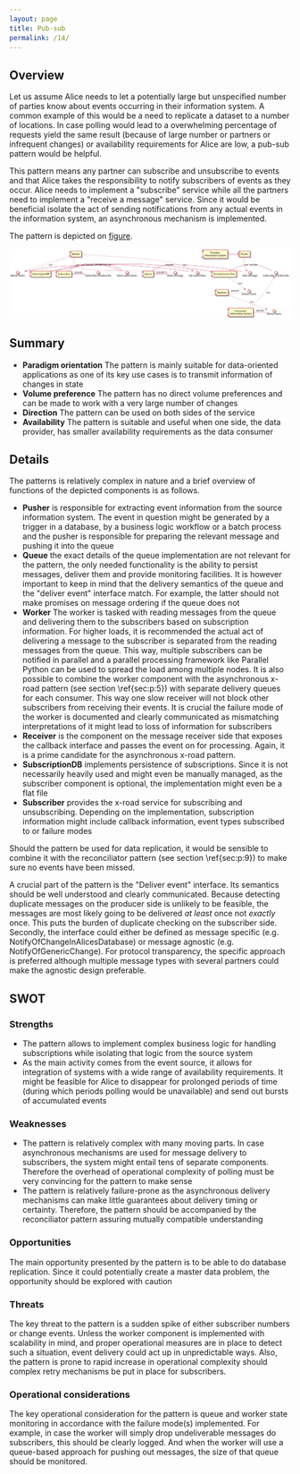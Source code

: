 ```yaml
---
layout: page
title: Pub-sub 
permalink: /14/
---
```


## Overview
Let us assume Alice needs to let a potentially large but unspecified number of parties know about events occurring in their information system. A common example of this would be a need to replicate a dataset to a number of locations. In case polling would lead to a overwhelming percentage of requests yield the same result (because of large number or partners or infrequent changes) or availability requirements for Alice are low, a pub-sub pattern would be helpful. 

This pattern means any partner can subscribe and unsubscribe to events and that Alice takes the responsibility to notify subscribers of events as they occur. Alice needs to implement a "subscribe" service while all the partners need to implement a "receive a message" service. Since it would be beneficial isolate the act of sending notifications from any actual events in the information system, an asynchronous mechanism is implemented.

The pattern is depicted on [figure](#figure14).

<a name="figure14"></a>![The pub-sub pattern](/gfx/14_comp.png)

## Summary
 * **Paradigm orientation** The pattern is mainly suitable for data-oriented applications as one of its key use cases is to transmit information of changes in state
 * **Volume preference** The pattern has no direct volume preferences and can be made to work with a very large number of changes
 * **Direction** The pattern can be used on both sides of the service
 * **Availability** The pattern is suitable and useful when one side, the data provider, has smaller availability requirements as the data consumer

## Details
The patterns is relatively complex in nature and a brief overview of functions of the depicted components is as follows.


 * **Pusher** is responsible for extracting event information from the source information system. The event in question might be generated by a trigger in a database, by a business logic workflow or a batch process and the pusher is responsible for preparing the relevant message and pushing it into the queue
 * **Queue** the exact details of the queue implementation are not relevant for the pattern, the only needed functionality is the ability to persist messages, deliver them and provide monitoring facilities. It is however important to keep in mind that the delivery semantics of the queue and the "deliver event" interface match. For example, the latter should not make promises on message ordering if the queue does not
 * **Worker** The worker is tasked with reading messages from the queue and delivering them to the subscribers based on subscription information. For higher loads, it is recommended the actual act of delivering a message to the subscriber is separated from the reading messages from the queue. This way, multiple subscribers can be notified in parallel and a parallel processing framework like Parallel Python can be used to spread the load among multiple nodes. It is also possible to combine the worker component with the asynchronous x-road pattern (see section \ref{sec:p:5}) with separate delivery queues for each consumer. This way one slow receiver will not block other subscribers from receiving their events. It is crucial the failure mode of the worker is documented and clearly communicated as mismatching interpretations of it might lead to loss of information for subscribers
 * **Receiver** is the component on the message receiver side that exposes the callback interface and passes the event on for processing. Again, it is a prime candidate for the asynchronous x-road pattern. 
 * **SubscriptionDB** implements persistence of subscriptions. Since it is not necessarily heavily used and might even be manually managed, as the subscriber component is optional, the implementation might even be a flat file
 * **Subscriber** provides the x-road service for subscribing and unsubscribing. Depending on the implementation, subscription information might include callback information, event types subscribed to or failure modes	

Should the pattern be used for data replication, it would be sensible to combine it with the reconciliator pattern (see section \ref{sec:p:9}) to make sure no events have been missed.

A crucial part of the pattern is the "Deliver event" interface. Its semantics should be well understood and clearly communicated. Because detecting duplicate messages on the producer side is unlikely to be feasible, the messages are most likely going to be delivered *at least* once not *exactly* once. This puts the burden of duplicate checking on the subscriber side. Secondly, the interface could either be defined as message specific (e.g. NotifyOfChangeInAlicesDatabase) or message agnostic (e.g. NotifyOfGenericChange). For protocol transparency, the specific approach is preferred although multiple message types with several partners could make the agnostic design preferable.

## SWOT

### Strengths
 * The pattern allows to implement complex business logic for handling subscriptions while isolating that logic from the source system
 * As the main activity comes from the event source, it allows for integration of systems with a wide range of availability requirements. It might be feasible for Alice to disappear for prolonged periods of time (during which periods polling would be unavailable) and send out bursts of accumulated events

### Weaknesses
 * The pattern is relatively complex with many moving parts. In case asynchronous mechanisms are used for message delivery to subscribers, the system might entail tens of separate components. Therefore the overhead of operational complexity of polling must be very convincing for the pattern to make sense
 * The pattern is relatively failure-prone as the asynchronous delivery mechanisms can make little guarantees about delivery timing or certainty. Therefore, the pattern should be accompanied by the reconciliator pattern assuring mutually compatible understanding
	
### Opportunities
The main opportunity presented by the pattern is to be able to do database replication. Since it could potentially create a master data problem, the opportunity should be explored with caution

### Threats
The key threat to the pattern is a sudden spike of either subscriber numbers or change events. Unless the worker component is implemented with scalability in mind, and proper operational measures are in place to detect such a situation, event delivery could act up in unpredictable ways. Also, the pattern is prone to rapid increase in operational complexity should complex retry mechanisms be put in place for subscribers.

### Operational considerations
The key operational consideration for the pattern is queue and worker state monitoring in accordance with the failure mode(s) implemented. For example, in case the worker will simply drop undeliverable messages do subscribers, this should be clearly logged. And when the worker will use a queue-based approach for pushing out messages, the size of that queue should be monitored. 
